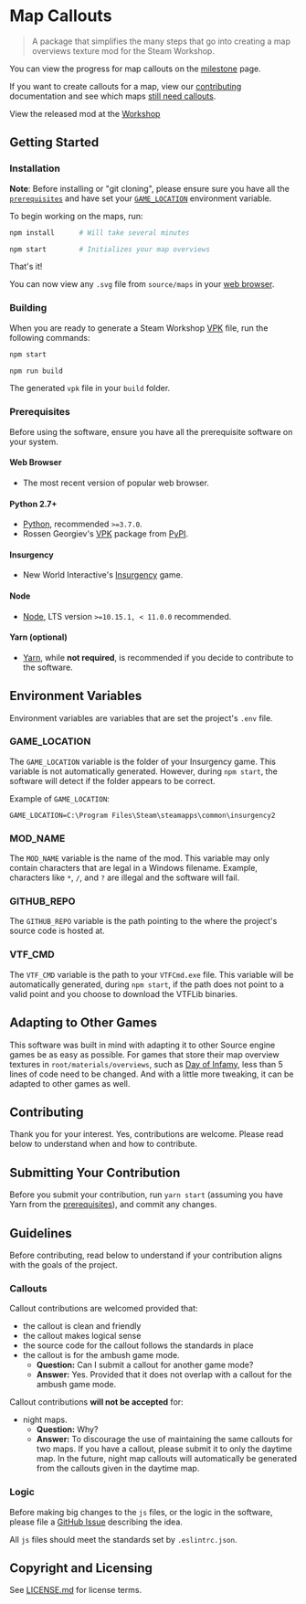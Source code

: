 # Map Callouts

> A package that simplifies the many steps that go into creating a map overviews
> texture mod for the Steam Workshop.

You can view the progress for map callouts on the
[milestone](https://github.com/MaximDevoir/insurgency-map-callouts/milestone/1)
page.

If you want to create callouts for a map, view our [contributing](#contributing)
documentation and see which maps [still need
callouts](https://github.com/MaximDevoir/insurgency-map-callouts/issues?q=is%3Aopen+is%3Aissue+label%3Acallouts).

View the released mod at the
[Workshop](https://steamcommunity.com/sharedfiles/filedetails/?id=1690177643)

## Getting Started

### Installation

**Note**: Before installing or "git cloning", please ensure sure you have all
the [`prerequisites`](#prerequisites) and have set your
[`GAME_LOCATION`](#game_location) environment variable.

To begin working on the maps, run:

```bash
npm install      # Will take several minutes

npm start        # Initializes your map overviews
```

That's it!

You can now view any `.svg` file from `source/maps` in your [web browser](#web-browser).

### Building

When you are ready to generate a Steam Workshop
[VPK](https://developer.valvesoftware.com/wiki/VPK) file, run the following
commands:

```bash
npm start

npm run build
```

The generated `vpk` file in your `build` folder.

### Prerequisites

Before using the software, ensure you have all the prerequisite software on your
system.

#### Web Browser

* The most recent version of popular web browser.

#### Python 2.7+

* [Python](https://www.python.org/downloads/), recommended `>=3.7.0`.
* Rossen Georgiev's [VPK](https://pypi.org/project/vpk/) package from
  [PyPI](https://pypi.org/).

#### Insurgency

* New World Interactive's
  [Insurgency](https://store.steampowered.com/app/222880/Insurgency/) game.

#### Node

* [Node](https://nodejs.org/en/download/), LTS version `>=10.15.1, < 11.0.0`
  recommended.

#### Yarn (optional)

* [Yarn](https://yarnpkg.com/lang/en/docs/install/), while **not required**, is
  recommended if you decide to contribute to the software.

## Environment Variables

Environment variables are variables that are set the project's `.env` file.

### GAME_LOCATION

The `GAME_LOCATION` variable is the folder of your Insurgency game. This
variable is not automatically generated. However, during `npm start`, the
software will detect if the folder appears to be correct.

Example of `GAME_LOCATION`:

```env
GAME_LOCATION=C:\Program Files\Steam\steamapps\common\insurgency2
```

### MOD_NAME

The `MOD_NAME` variable is the name of the mod. This variable may only contain
characters that are legal in a Windows filename. Example, characters like `*`,
`/`, and `?` are illegal and the software will fail.

### GITHUB_REPO

The `GITHUB_REPO` variable is the path pointing to the where the project's
source code is hosted at.

### VTF_CMD

The `VTF_CMD` variable is the path to your `VTFCmd.exe` file. This variable will
be automatically generated, during `npm start`, if the path does not point to a
valid point and you choose to download the VTFLib binaries.

## Adapting to Other Games

This software was built in mind with adapting it to other Source engine games be
as easy as possible. For games that store their map overview textures in
`root/materials/overviews`, such as [Day of
Infamy](https://store.steampowered.com/app/447820/Day_of_Infamy/), less than 5
lines of code need to be changed. And with a little more tweaking, it can be adapted
to other games as well.

## Contributing

Thank you for your interest. Yes, contributions are welcome. Please read below
to understand when and how to contribute.

## Submitting Your Contribution

Before you submit your contribution, run `yarn start` (assuming you have Yarn
from the [prerequisites](#prerequisites)), and commit any changes.

## Guidelines

Before contributing, read below to understand if your contribution aligns with
the goals of the project.

### Callouts

Callout contributions are welcomed provided that:

* the callout is clean and friendly
* the callout makes logical sense
* the source code for the callout follows the standards in place
* the callout is for the ambush game mode. 
  * **Question:** Can I submit a callout for another game mode? 
  * **Answer:** Yes. Provided that it does not overlap with a callout for the
    ambush game mode.

Callout contributions **will not be accepted** for:

* night maps.  
  * **Question:** Why?
  * **Answer:** To discourage the use of maintaining the same callouts for two
    maps. If you have a callout, please submit it to only the daytime map. In
    the future, night map callouts will automatically be generated from the
    callouts given in the daytime map.

### Logic

Before making big changes to the `js` files, or the logic in the software,
please file a [GitHub Issue](./issue) describing the idea.

All `js` files should meet the standards set by `.eslintrc.json`.

## Copyright and Licensing

See [LICENSE.md](LICENSE.md) for license terms.

